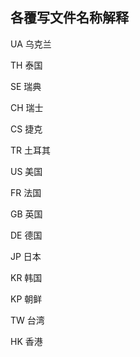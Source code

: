 ## 各覆写文件名称解释
UA 乌克兰

TH 泰国

SE 瑞典

CH 瑞士

CS 捷克

TR 土耳其

US 美国

FR 法国

GB 英国

DE 德国

JP 日本

KR 韩国

KP 朝鲜

TW 台湾

HK 香港
